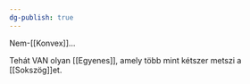 ```yaml
---
dg-publish: true
---
```

Nem-[[Konvex]]...

Tehát VAN olyan [[Egyenes]], amely több mint kétszer metszi a [[Sokszög]]et.